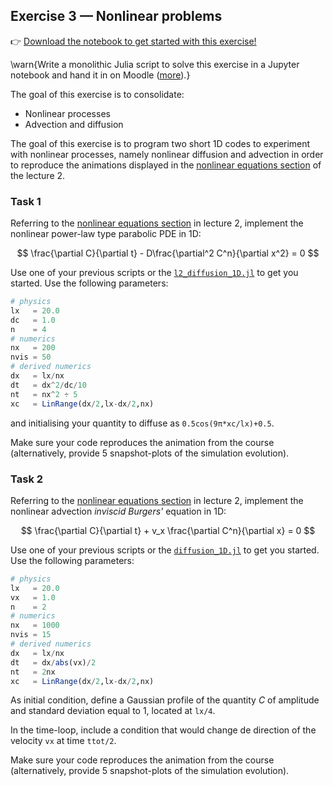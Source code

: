 <!--This file was generated, do not modify it.-->
## Exercise 3 — **Nonlinear problems**

👉 [Download the notebook to get started with this exercise!](https://github.com/eth-vaw-glaciology/course-101-0250-00/blob/main/notebooks/lecture2_ex3.ipynb)

\warn{Write a monolithic Julia script to solve this exercise in a Jupyter notebook and hand it in on Moodle ([more](/homework)).}

The goal of this exercise is to consolidate:
- Nonlinear processes
- Advection and diffusion

The goal of this exercise is to program two short 1D codes to experiment with nonlinear processes, namely nonlinear diffusion and advection in order to reproduce the animations displayed in the [nonlinear equations section](#nonlinear-equations) of the lecture 2.

### Task 1

Referring to the [nonlinear equations section](#nonlinear_equations) in lecture 2, implement the nonlinear power-law type parabolic PDE in 1D:

$$
\frac{\partial C}{\partial t} - D\frac{\partial^2 C^n}{\partial x^2} = 0
$$

Use one of your previous scripts or the [`l2_diffusion_1D.jl`](https://github.com/eth-vaw-glaciology/course-101-0250-00/blob/main/scripts/) to get you started. Use the following parameters:

```julia
# physics
lx   = 20.0
dc   = 1.0
n    = 4
# numerics
nx   = 200
nvis = 50
# derived numerics
dx   = lx/nx
dt   = dx^2/dc/10
nt   = nx^2 ÷ 5
xc   = LinRange(dx/2,lx-dx/2,nx)
```
and initialising your quantity to diffuse as `0.5cos(9π*xc/lx)+0.5`.

Make sure your code reproduces the animation from the course (alternatively, provide 5 snapshot-plots of the simulation evolution).

### Task 2

Referring to the [nonlinear equations section](#nonlinear_equations) in lecture 2, implement the nonlinear advection _inviscid Burgers'_ equation in 1D:

$$
\frac{\partial C}{\partial t} + v_x \frac{\partial C^n}{\partial x} = 0
$$

Use one of your previous scripts or the [`diffusion_1D.jl`](https://github.com/eth-vaw-glaciology/course-101-0250-00/blob/main/scripts/) to get you started. Use the following parameters:

```julia
# physics
lx   = 20.0
vx   = 1.0
n    = 2
# numerics
nx   = 1000
nvis = 15
# derived numerics
dx   = lx/nx
dt   = dx/abs(vx)/2
nt   = 2nx
xc   = LinRange(dx/2,lx-dx/2,nx)
```
As initial condition, define a Gaussian profile of the quantity $C$ of amplitude and standard deviation equal to 1, located at `lx/4`.

In the time-loop, include a condition that would change de direction of the velocity `vx` at time `ttot/2`.

Make sure your code reproduces the animation from the course (alternatively, provide 5 snapshot-plots of the simulation evolution).

